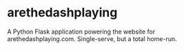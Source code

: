 arethedashplaying
=================

A Python Flask application powering the website for arethedashplaying.com. Single-serve, but a total home-run.
